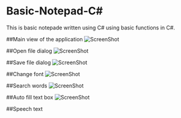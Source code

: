 # Basic-Notepad-C#
This is basic notepade written using C# using basic functions in C#.

##Main view of the application
![ScreenShot](https://github.com/udayanga91/Basic-Notepad-C-/blob/master/Screenshots/1.PNG)

##Open file dialog
![ScreenShot](https://github.com/udayanga91/Basic-Notepad-C-/blob/master/Screenshots/openFile.PNG)

##Save file dialog
![ScreenShot](https://github.com/udayanga91/Basic-Notepad-C-/blob/master/Screenshots/saveFile.PNG)

##Change font
![ScreenShot](https://github.com/udayanga91/Basic-Notepad-C-/blob/master/Screenshots/changeFonts.PNG)

##Search words
![ScreenShot](https://github.com/udayanga91/Basic-Notepad-C-/blob/master/Screenshots/search.PNG)

##Auto fill text box
![ScreenShot](https://github.com/udayanga91/Basic-Notepad-C-/blob/master/Screenshots/autoFill.png)

##Speech text
